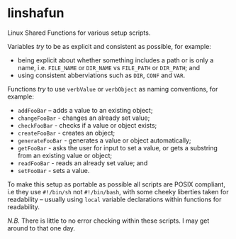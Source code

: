 # linshafun

Linux Shared Functions for various setup scripts.

Variables _try_ to be as explicit and consistent as possible, for example:

* being explicit about whether something includes a path or is only a name, i.e. `FILE_NAME` or `DIR_NAME` vs `FILE_PATH` or `DIR_PATH`; and 
* using consistent abberviations such as `DIR`, `CONF` and `VAR`.

Functions _try_ to use `verbValue` or `verbObject` as naming conventions, for example:

* `addFooBar` – adds a value to an existing object;
* `changeFooBar` - changes an already set value;
* `checkFooBar` - checks if a value or object exists;
* `createFooBar` - creates an object;
* `generateFooBar` - generates a value or object automatically;
* `getFooBar` - asks the user for input to set a value, or gets a substring from an existing value or object;
* `readFooBar` - reads an already set value; and
* `setFooBar` - sets a value.

To make this setup as portable as possible all scripts are POSIX compliant, i.e they use `#!/bin/sh` not `#!/bin/bash`, with some cheeky liberties taken for readability – usually using `local` variable declarations within functions for readability.

*N.B.*
There is little to no error checking within these scripts. I may get around to that one day.